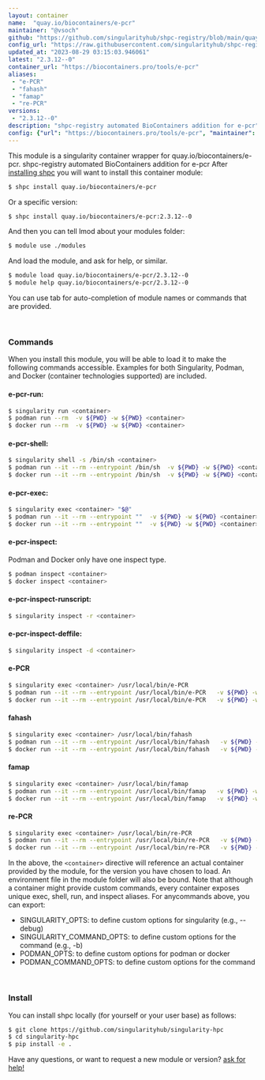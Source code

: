 ```yaml
---
layout: container
name:  "quay.io/biocontainers/e-pcr"
maintainer: "@vsoch"
github: "https://github.com/singularityhub/shpc-registry/blob/main/quay.io/biocontainers/e-pcr/container.yaml"
config_url: "https://raw.githubusercontent.com/singularityhub/shpc-registry/main/quay.io/biocontainers/e-pcr/container.yaml"
updated_at: "2023-08-29 03:15:03.946061"
latest: "2.3.12--0"
container_url: "https://biocontainers.pro/tools/e-pcr"
aliases:
 - "e-PCR"
 - "fahash"
 - "famap"
 - "re-PCR"
versions:
 - "2.3.12--0"
description: "shpc-registry automated BioContainers addition for e-pcr"
config: {"url": "https://biocontainers.pro/tools/e-pcr", "maintainer": "@vsoch", "description": "shpc-registry automated BioContainers addition for e-pcr", "latest": {"2.3.12--0": "sha256:1ede8c5761798dd47e22e2908c7ce67e184941246ede48f565b608a2274d8576"}, "tags": {"2.3.12--0": "sha256:1ede8c5761798dd47e22e2908c7ce67e184941246ede48f565b608a2274d8576"}, "docker": "quay.io/biocontainers/e-pcr", "aliases": {"e-PCR": "/usr/local/bin/e-PCR", "fahash": "/usr/local/bin/fahash", "famap": "/usr/local/bin/famap", "re-PCR": "/usr/local/bin/re-PCR"}}
---
```


This module is a singularity container wrapper for quay.io/biocontainers/e-pcr.
shpc-registry automated BioContainers addition for e-pcr
After [installing shpc](#install) you will want to install this container module:


```bash
$ shpc install quay.io/biocontainers/e-pcr
```

Or a specific version:

```bash
$ shpc install quay.io/biocontainers/e-pcr:2.3.12--0
```

And then you can tell lmod about your modules folder:

```bash
$ module use ./modules
```

And load the module, and ask for help, or similar.

```bash
$ module load quay.io/biocontainers/e-pcr/2.3.12--0
$ module help quay.io/biocontainers/e-pcr/2.3.12--0
```

You can use tab for auto-completion of module names or commands that are provided.

<br>

### Commands

When you install this module, you will be able to load it to make the following commands accessible.
Examples for both Singularity, Podman, and Docker (container technologies supported) are included.

#### e-pcr-run:

```bash
$ singularity run <container>
$ podman run --rm  -v ${PWD} -w ${PWD} <container>
$ docker run --rm  -v ${PWD} -w ${PWD} <container>
```

#### e-pcr-shell:

```bash
$ singularity shell -s /bin/sh <container>
$ podman run --it --rm --entrypoint /bin/sh  -v ${PWD} -w ${PWD} <container>
$ docker run --it --rm --entrypoint /bin/sh  -v ${PWD} -w ${PWD} <container>
```

#### e-pcr-exec:

```bash
$ singularity exec <container> "$@"
$ podman run --it --rm --entrypoint ""  -v ${PWD} -w ${PWD} <container> "$@"
$ docker run --it --rm --entrypoint ""  -v ${PWD} -w ${PWD} <container> "$@"
```

#### e-pcr-inspect:

Podman and Docker only have one inspect type.

```bash
$ podman inspect <container>
$ docker inspect <container>
```

#### e-pcr-inspect-runscript:

```bash
$ singularity inspect -r <container>
```

#### e-pcr-inspect-deffile:

```bash
$ singularity inspect -d <container>
```


#### e-PCR

```bash
$ singularity exec <container> /usr/local/bin/e-PCR
$ podman run --it --rm --entrypoint /usr/local/bin/e-PCR   -v ${PWD} -w ${PWD} <container> -c " $@"
$ docker run --it --rm --entrypoint /usr/local/bin/e-PCR   -v ${PWD} -w ${PWD} <container> -c " $@"
```


#### fahash

```bash
$ singularity exec <container> /usr/local/bin/fahash
$ podman run --it --rm --entrypoint /usr/local/bin/fahash   -v ${PWD} -w ${PWD} <container> -c " $@"
$ docker run --it --rm --entrypoint /usr/local/bin/fahash   -v ${PWD} -w ${PWD} <container> -c " $@"
```


#### famap

```bash
$ singularity exec <container> /usr/local/bin/famap
$ podman run --it --rm --entrypoint /usr/local/bin/famap   -v ${PWD} -w ${PWD} <container> -c " $@"
$ docker run --it --rm --entrypoint /usr/local/bin/famap   -v ${PWD} -w ${PWD} <container> -c " $@"
```


#### re-PCR

```bash
$ singularity exec <container> /usr/local/bin/re-PCR
$ podman run --it --rm --entrypoint /usr/local/bin/re-PCR   -v ${PWD} -w ${PWD} <container> -c " $@"
$ docker run --it --rm --entrypoint /usr/local/bin/re-PCR   -v ${PWD} -w ${PWD} <container> -c " $@"
```



In the above, the `<container>` directive will reference an actual container provided
by the module, for the version you have chosen to load. An environment file in the
module folder will also be bound. Note that although a container
might provide custom commands, every container exposes unique exec, shell, run, and
inspect aliases. For anycommands above, you can export:

 - SINGULARITY_OPTS: to define custom options for singularity (e.g., --debug)
 - SINGULARITY_COMMAND_OPTS: to define custom options for the command (e.g., -b)
 - PODMAN_OPTS: to define custom options for podman or docker
 - PODMAN_COMMAND_OPTS: to define custom options for the command

<br>

### Install

You can install shpc locally (for yourself or your user base) as follows:

```bash
$ git clone https://github.com/singularityhub/singularity-hpc
$ cd singularity-hpc
$ pip install -e .
```

Have any questions, or want to request a new module or version? [ask for help!](https://github.com/singularityhub/singularity-hpc/issues)